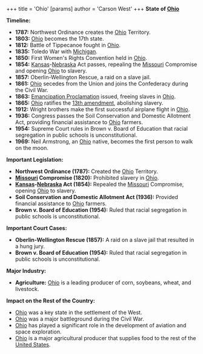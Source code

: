 +++
 title = 'Ohio'
[params]
	author = 'Carson West'
+++
**State of [Ohio](./../ohio/)**

**Timeline:**

* **1787:** Northwest Ordinance creates the [Ohio](./../ohio/) Territory.
* **1803:** [Ohio](./../ohio/) becomes the 17th state.
* **1812:** Battle of Tippecanoe fought in [Ohio](./../ohio/).
* **1835:** Toledo War with [Michigan](./../michigan/).
* **1850:** First Women's Rights Convention held in [Ohio](./../ohio/).
* **1854:** [Kansas](./../kansas/)-[Nebraska](./../nebraska/) Act passes, repealing the [Missouri](./../missouri/) Compromise and opening [Ohio](./../ohio/) to slavery.
* **1857:** Oberlin-Wellington Rescue, a raid on a slave jail.
* **1861:** [Ohio](./../ohio/) secedes from the Union and joins the Confederacy during the Civil War.
* **1863:** [Emancipation Proclamation](./../emancipation-proclamation/) issued, freeing slaves in [Ohio](./../ohio/).
* **1865:** [Ohio](./../ohio/) ratifies the [13th amendment](./../13th-amendment/), abolishing slavery.
* **1912:** Wright brothers make the first successful airplane flight in [Ohio](./../ohio/).
* **1936:** Congress passes the Soil Conservation and Domestic Allotment Act, providing financial assistance to [Ohio](./../ohio/) farmers.
* **1954:** Supreme Court rules in Brown v. Board of Education that racial segregation in public schools is unconstitutional.
* **1969:** Neil Armstrong, an [Ohio](./../ohio/) native, becomes the first person to walk on the moon.

**Important Legislation:**

* **Northwest Ordinance (1787):** Created the [Ohio](./../ohio/) Territory.
* **[Missouri](./../missouri/) Compromise (1820):** Prohibited slavery in [Ohio](./../ohio/).
* **[Kansas](./../kansas/)-[Nebraska](./../nebraska/) Act (1854):** Repealed the [Missouri](./../missouri/) Compromise, opening [Ohio](./../ohio/) to slavery.
* **Soil Conservation and Domestic Allotment Act (1936):** Provided financial assistance to [Ohio](./../ohio/) farmers.
* **Brown v. Board of Education (1954):** Ruled that racial segregation in public schools is unconstitutional.

**Important Court Cases:**

* **Oberlin-Wellington Rescue (1857):** A raid on a slave jail that resulted in a hung jury.
* **Brown v. Board of Education (1954):** Ruled that racial segregation in public schools is unconstitutional.

**Major Industry:**

* **Agriculture:** [Ohio](./../ohio/) is a leading producer of corn, soybeans, wheat, and livestock.

**Impact on the Rest of the Country:**

* [Ohio](./../ohio/) was a key state in the settlement of the West.
* [Ohio](./../ohio/) was a major battleground during the Civil War.
* [Ohio](./../ohio/) has played a significant role in the development of aviation and space exploration.
* [Ohio](./../ohio/) is a major agricultural producer that supplies food to the rest of the [United States](./../united-states/).